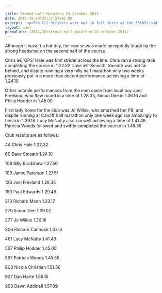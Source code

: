 ```yaml
---

title: Stroud Half Marathon 23 October 2011
date: 2011-10-23T22:37:57+01:00
excerpt: '<p>The CLC Striders were out in full force at the 30thStroud half marathon on 23 October 2011.</p>'
layout: post
permalink: /2011/10/stroud-half-marathon-23-october-2011/
---
```

</p> 

Although it wasn't a hot day, the course was made unexpectly tough by the strong headwind on the second half of the course.

Chris â€˜GPS' Hale was first strider across the line. Chris ran a strong race completing the course in 1.22.32 Dave â€˜Smeath' Smeath was not far behind, and dispite running a very hilly half marathon only two weeks previously put in a more than decent performance achieving a time of 1.24.10

Other notable performances from the men came from local boy Joel Freeland, who flew round in a time of 1.28.35, Simon Dee in 1.36.16 and Philip Hodder in 1.45.00.

First lady home for the club was Jo Wilkie, who smashed her PB, and dispite running at Cardiff half marathon only one week ago ran amazingly to finish in 1.36.16. Lucy McNulty also ran well achieving a time of 1.41.49. Patricia Woods followed and swiftly completed the course in 1.45.55.

Club results are as follows:

44 Chris Hale 1.22.32

60 Dave Smeath 1.24.10

108 Billy Bradshaw 1.27.50

109 Jamie Paterson 1.27.51

126 Joel Freeland 1.28.35

150 Paul Edwards 1.29.46

213 Richard Mann 1.33.17

270 Simon Dee 1.36.02

277 Jo Wilkie 1.36.16

306 Richard Cannock 1.37.13

461 Lucy McNulty 1.41.49

567 Philip Hodder 1.45.00

597 Patricia Woods 1.45.55

803 Nicola Christian 1.51.56

927 Dan Harte 1.55.15

993 Dawn Addinall 1.57.09</p>
